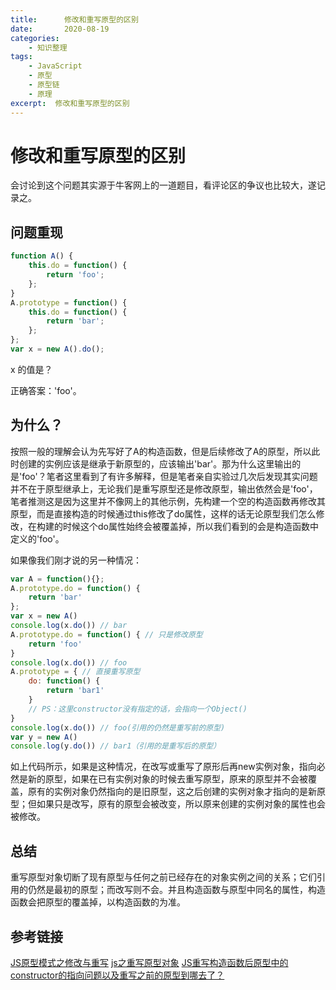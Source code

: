 ```yaml
---
title:      修改和重写原型的区别
date:       2020-08-19
categories:
    - 知识整理
tags:
    - JavaScript
    - 原型
    - 原型链
    - 原理
excerpt:  修改和重写原型的区别
---
```

# 修改和重写原型的区别

会讨论到这个问题其实源于牛客网上的一道题目，看评论区的争议也比较大，遂记录之。

## 问题重现

```javascript
function A() {
    this.do = function() {
        return 'foo';
    };
}
A.prototype = function() {
    this.do = function() {
        return 'bar';
    };
};
var x = new A().do();
```

x 的值是？

正确答案：'foo'。

## 为什么？

按照一般的理解会认为先写好了A的构造函数，但是后续修改了A的原型，所以此时创建的实例应该是继承于新原型的，应该输出'bar'。那为什么这里输出的是'foo'？笔者这里看到了有许多解释，但是笔者亲自实验过几次后发现其实问题并不在于原型继承上，无论我们是重写原型还是修改原型，输出依然会是'foo'，笔者推测这是因为这里并不像网上的其他示例，先构建一个空的构造函数再修改其原型，而是直接构造的时候通过this修改了do属性，这样的话无论原型我们怎么修改，在构建的时候这个do属性始终会被覆盖掉，所以我们看到的会是构造函数中定义的'foo'。

如果像我们刚才说的另一种情况：

```javascript
var A = function(){};
A.prototype.do = function() {
    return 'bar'
};
var x = new A()
console.log(x.do()) // bar
A.prototype.do = function() { // 只是修改原型
    return 'foo'
}
console.log(x.do()) // foo
A.prototype = { // 直接重写原型
    do: function() {
        return 'bar1'
    }
    // PS：这里constructor没有指定的话，会指向一个Object()
}
console.log(x.do()) // foo(引用的仍然是重写前的原型)
var y = new A()
console.log(y.do()) // bar1（引用的是重写后的原型）
```

如上代码所示，如果是这种情况，在改写或重写了原形后再new实例对象，指向必然是新的原型，如果在已有实例对象的时候去重写原型，原来的原型并不会被覆盖，原有的实例对象仍然指向的是旧原型，这之后创建的实例对象才指向的是新原型；但如果只是改写，原有的原型会被改变，所以原来创建的实例对象的属性也会被修改。

## 总结

重写原型对象切断了现有原型与任何之前已经存在的对象实例之间的关系；它们引用的仍然是最初的原型；而改写则不会。并且构造函数与原型中同名的属性，构造函数会把原型的覆盖掉，以构造函数的为准。

## 参考链接

[JS原型模式之修改与重写](https://blog.csdn.net/Beng_shakalaka/article/details/78379098)
[js之重写原型对象](https://www.cnblogs.com/tangjiao/p/9910185.html)
[JS重写构造函数后原型中的constructor的指向问题以及重写之前的原型到哪去了？](https://www.jianshu.com/p/93e0a8a2f2e8)
